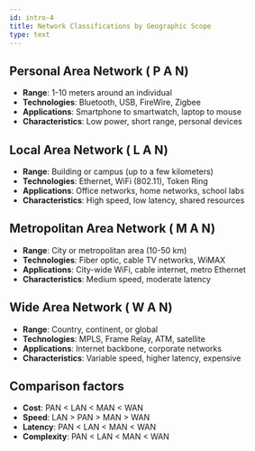 ```yaml
---
id: intro-4
title: Network Classifications by Geographic Scope
type: text
---
```



## Personal  Area  Network ( P A N)

- **Range**: 1-10 meters around an individual
- **Technologies**: Bluetooth, USB, FireWire, Zigbee
- **Applications**: Smartphone to smartwatch, laptop to mouse
- **Characteristics**: Low power, short range, personal devices

## Local  Area  Network ( L A N)

- **Range**: Building or campus (up to a few kilometers)
- **Technologies**: Ethernet, WiFi (802.11), Token Ring
- **Applications**: Office networks, home networks, school labs
- **Characteristics**: High speed, low latency, shared resources

## Metropolitan  Area  Network ( M A N)

- **Range**: City or metropolitan area (10-50 km)
- **Technologies**: Fiber optic, cable TV networks, WiMAX
- **Applications**: City-wide WiFi, cable internet, metro Ethernet
- **Characteristics**: Medium speed, moderate latency

## Wide  Area  Network ( W A N)

- **Range**: Country, continent, or global
- **Technologies**: MPLS, Frame Relay, ATM, satellite
- **Applications**: Internet backbone, corporate networks
- **Characteristics**: Variable speed, higher latency, expensive

## Comparison factors

- **Cost**: PAN < LAN < MAN < WAN
- **Speed**: LAN > PAN > MAN > WAN
- **Latency**: PAN < LAN < MAN < WAN
- **Complexity**: PAN < LAN < MAN < WAN